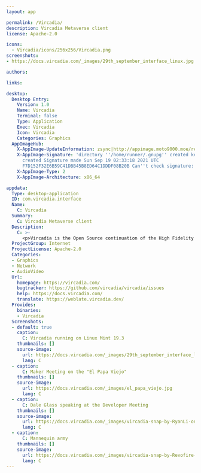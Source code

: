 ```yaml
---
layout: app

permalink: /Vircadia/
description: Vircadia Metaverse client
license: Apache-2.0

icons:
  - Vircadia/icons/256x256/Vircadia.png
screenshots:
- https://docs.vircadia.com/_images/29th_september_interface_linux.jpg

authors:

links:

desktop:
  Desktop Entry:
    Version: 1.0
    Name: Vircadia
    Terminal: false
    Type: Application
    Exec: Vircadia
    Icon: Vircadia
    Categories: Graphics
  AppImageHub:
    X-AppImage-UpdateInformation: zsync|http://appimage.moto9000.moe/release/Vircadia-x86_64-release-latest.AppImage.zsync
    X-AppImage-Signature: 'directory ''/home/runner/.gnupg'' created keybox ''/home/runner/.gnupg/pubring.kbx''
      created Signature made Sun Sep 19 02:33:18 2021 UTC                using RSA key
      F7D152F32E6B59C41DBB45B8ED64C1DDDF08B20B Can''t check signature: No public key'
    X-AppImage-Type: 2
    X-AppImage-Architecture: x86_64

appdata:
  Type: desktop-application
  ID: com.vircadia.interface
  Name:
    C: Vircadia
  Summary:
    C: Vircadia Metaverse client
  Description:
    C: >-
      <p>Vircadia is the Open Source continuation of the High Fidelity metaverse.</p>
  ProjectGroup: Internet
  ProjectLicense: Apache-2.0
  Categories:
  - Graphics
  - Network
  - AudioVideo
  Url:
    homepage: https://vircadia.com/
    bugtracker: https://github.com/vircadia/vircadia/issues
    help: https://docs.vircadia.com/
    translate: https://weblate.vircadia.dev/
  Provides:
    binaries:
    - Vircadia
  Screenshots:
  - default: true
    caption:
      C: Vircadia running on Linux Mint 19.3
    thumbnails: []
    source-image:
      url: https://docs.vircadia.com/_images/29th_september_interface_linux.jpg
      lang: C
  - caption:
      C: Maker Meeting on the "El Papa Viejo"
    thumbnails: []
    source-image:
      url: https://docs.vircadia.com/_images/el_papa_viejo.jpg
      lang: C
  - caption:
      C: Dale Glass speaking at the Developer Meeting
    thumbnails: []
    source-image:
      url: https://docs.vircadia.com/_images/vircadia-snap-by-RyanLi-on-2020-09-20_02-45-59.jpg
      lang: C
  - caption:
      C: Mannequin army
    thumbnails: []
    source-image:
      url: https://docs.vircadia.com/_images/vircadia-snap-by-Revofire-on-2020-08-13_17-21-43.jpg
      lang: C
---
```

